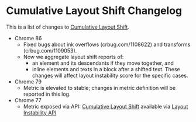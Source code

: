 # Cumulative Layout Shift Changelog

This is a list of changes to [Cumulative Layout Shift](https://web.dev/cls).

* Chrome 86
  * Fixed bugs about ink overflows (crbug.com/1108622) and transforms (crbug.com/1109053).
  * Now we aggregate layout shift reports of:
    * an element and its descendants if they move together, and
    * inline elements and texts in a block after a shifted text.
  These changes will affect layout instability score for the specific cases.
* Chrome 79
  * Metric is elevated to stable; changes in metric definition will be reported in this log.
* Chrome 77
  * Metric exposed via API: [Cumulative Layout Shift](https://web.dev/cls/) available via [Layout Instability API](https://github.com/WICG/layout-instability)
